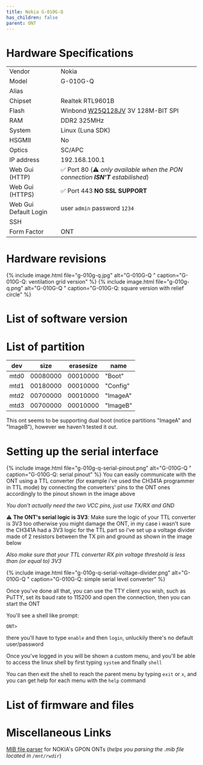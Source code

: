 ```yaml
---
title: Nokia G-010G-Q
has_children: false
parent: ONT
---
```


# Hardware Specifications

|          |               |
|-------------|-------------------------------------------------|
| Vendor   | Nokia        |
| Model    | G-010G-Q      |
| Alias | |
| Chipset  | Realtek RTL9601B |
| Flash | Winbond <a href="https://www.winbond.com/resource-files/w25q128jv%20revf%2003272018%20plus.pdf">W25Q128JV</a> 3V 128M-BIT SPI |
| RAM | DDR2 325MHz  |
| System | Linux (Luna SDK)  |
| HSGMII | No |
| Optics | SC/APC |
| IP address | 192.168.100.1   |
| Web Gui (HTTP) | ✅ Port 80 (⚠️ *only available when the PON connection **ISN'T** estabilished*) |
| Web Gui (HTTPS) | ✅ Port 443 **NO SSL SUPPORT** |
| Web Gui Default Login | user `admin` password `1234` |
| SSH | |
| Form Factor | ONT |

# Hardware revisions

{% include image.html file="g-010g-q.jpg"  alt="G-010G-Q " caption="G-010G-Q: ventilation grid version" %}
{% include image.html file="g-010g-q.png"  alt="G-010G-Q " caption="G-010G-Q: square version with relief circle" %}

# List of software version
# List of partition

| dev   | size     | erasesize | name            |
| ----- | -------- | --------- | --------------- |
| mtd0 | 00080000 | 00010000 | "Boot" |
| mtd1 | 00180000 | 00010000 | "Config" |
| mtd2 | 00700000 | 00010000 | "ImageA" |
| mtd3 | 00700000 | 00010000 | "ImageB" |

This ont seems to be supporting dual boot (notice partitions "ImageA" and "ImageB"), however we haven't tested it out. 

# Setting up the serial interface
{% include image.html file="g-010g-q-serial-pinout.png"  alt="G-010G-Q " caption="G-010G-Q: serial pinout" %}
You can easily communicate with the ONT using a TTL converter (for example i've used the CH341A programmer in TTL mode) by connecting the converters' pins to the ONT ones accordingly to the pinout shown in the image above

*You don't actually need the two VCC pins, just use TX/RX and GND*

⚠️ **The ONT's serial logic is 3V3**: Make sure the logic of your TTL converter is 3V3 too otherwise you might damage the ONT, in my case i wasn't sure the CH341A had a 3V3 logic for the TTL part so i've set up a voltage divider made of 2 resistors between the TX pin and ground as shown in the image below

*Also make sure that your TTL converter RX pin voltage threshold is less than (or equal to) 3V3*

{% include image.html file="g-010g-q-serial-voltage-divider.png"  alt="G-010G-Q " caption="G-010G-Q: simple serial level converter" %}

Once you've done all that, you can use the TTY client you wish, such as PuTTY, set its baud rate to 115200 and open the connection, then you can start the ONT

You'll see a shell like prompt:
```
ONT>
```
there you'll have to type `enable` and then `login`, unluckily there's no default user/password

Once you've logged in you will be shown a custom menu, and you'll be able to access the linux shell by first typing `system` and finally `shell`

You can then exit the shell to reach the parent menu by typing `exit` or `x`, and you can get help for each menu with the `help` command

# List of firmware and files
# Miscellaneous Links
<a href="https://github.com/nanomad/nokia-ont-mib-parser">MIB file parser</a> for NOKIA's GPON ONTs (*helps you parsing the .mib file located in `/mnt/rwdir`*)
